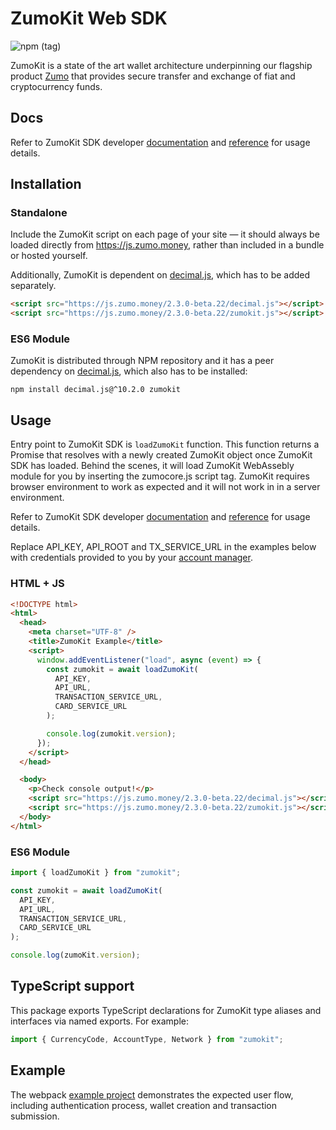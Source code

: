 # ZumoKit Web SDK

![npm (tag)](https://img.shields.io/npm/v/zumokit/next)

ZumoKit is a state of the art wallet architecture underpinning our flagship product [Zumo](https://www.zumo.money/) that provides secure transfer and exchange of fiat and cryptocurrency funds.

## Docs

Refer to ZumoKit SDK developer [documentation](https://developers.zumo.money/docs) and [reference](https://zumo.github.io/zumokit-js/) for usage details.

## Installation

### Standalone

Include the ZumoKit script on each page of your site — it should always be loaded directly from https://js.zumo.money, rather than included in a bundle or hosted yourself.

Additionally, ZumoKit is dependent on [decimal.js](https://github.com/MikeMcl/decimal.js/), which has to be added separately.

```html
<script src="https://js.zumo.money/2.3.0-beta.22/decimal.js"></script>
<script src="https://js.zumo.money/2.3.0-beta.22/zumokit.js"></script>
```

### ES6 Module

ZumoKit is distributed through NPM repository and it has a peer dependency on [decimal.js](https://github.com/MikeMcl/decimal.js/), which also has to be installed:

```
npm install decimal.js@^10.2.0 zumokit
```

## Usage

Entry point to ZumoKit SDK is `loadZumoKit` function. This function returns a Promise that resolves with a newly created ZumoKit object once ZumoKit SDK has loaded. Behind the scenes, it will load ZumoKit WebAssebly module for you by inserting the zumocore.js script tag. ZumoKit requires browser environment to work as expected and it will not work in in a server environment.

Refer to ZumoKit SDK developer [documentation](https://developers.zumo.money/docs) and [reference](https://zumo.github.io/zumokit-js/) for usage details.

Replace API_KEY, API_ROOT and TX_SERVICE_URL in the examples below with credentials provided to you by your [account manager](mailto:support@zumo.money).

### HTML + JS

```html
<!DOCTYPE html>
<html>
  <head>
    <meta charset="UTF-8" />
    <title>ZumoKit Example</title>
    <script>
      window.addEventListener("load", async (event) => {
        const zumokit = await loadZumoKit(
          API_KEY, 
          API_URL, 
          TRANSACTION_SERVICE_URL, 
          CARD_SERVICE_URL
        );

        console.log(zumokit.version);
      });
    </script>
  </head>

  <body>
    <p>Check console output!</p>
    <script src="https://js.zumo.money/2.3.0-beta.22/decimal.js"></script>
    <script src="https://js.zumo.money/2.3.0-beta.22/zumokit.js"></script>
  </body>
</html>
```

### ES6 Module

```js
import { loadZumoKit } from "zumokit";

const zumokit = await loadZumoKit(
  API_KEY, 
  API_URL, 
  TRANSACTION_SERVICE_URL, 
  CARD_SERVICE_URL
);

console.log(zumoKit.version);
```

## TypeScript support

This package exports TypeScript declarations for ZumoKit type aliases and interfaces via named exports. For example:

```typescript
import { CurrencyCode, AccountType, Network } from "zumokit";
```

## Example

The webpack [example project](https://github.com/zumo/zumokit-js/tree/master/example) demonstrates the expected user flow, including authentication process, wallet creation and transaction submission.

